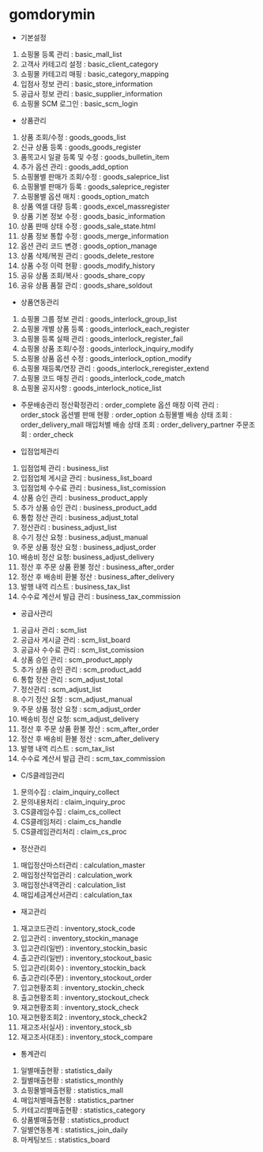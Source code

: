 # gomdorymin

- 기본설정
1. 쇼핑몰 등록 관리 : basic_mall_list
2. 고객사 카테고리 설정 : basic_client_category
3. 쇼핑몰 카테고리 매핑 : basic_category_mapping
4. 입점사 정보 관리 : basic_store_information
5. 공급사 정보 관리 : basic_supplier_information
6. 쇼핑몰 SCM 로그인 : basic_scm_login

- 상품관리
1. 상품 조회/수정 : goods_goods_list
2. 신규 상품 등록 : goods_goods_register
3. 품목고시 일괄 등록 및 수정 : goods_bulletin_item
4. 추가 옵션 관리 : goods_add_option
5. 쇼핑몰별 판매가 조회/수정 : goods_saleprice_list
6. 쇼핑몰별 판매가 등록 : goods_saleprice_register
7. 쇼핑몰별 옵션 매치 : goods_option_match
8. 상품 엑셀 대량 등록 : goods_excel_massregister
9. 상품 기본 정보 수정 : goods_basic_information
10. 상품 판매 상태 수정 : goods_sale_state.html
11. 상품 정보 통합 수정 : goods_merge_information
12. 옵션 관리 코드 변경 : goods_option_manage
13. 상품 삭제/복원 관리 : goods_delete_restore
14. 상품 수정 이력 현황 : goods_modify_history
15. 공유 상품 조회/복사 : goods_share_copy
16. 공유 상품 품절 관리 : goods_share_soldout

- 상품연동관리
1. 쇼핑몰 그룹 정보 관리 : goods_interlock_group_list
2. 쇼핑몰 개별 상품 등록 : goods_interlock_each_register
3. 쇼핑몰 등록 실패 관리 : goods_interlock_register_fail
4. 쇼핑몰 상품 조회/수정 : goods_interlock_inquiry_modify
5. 쇼핑몰 상품 옵션 수정 : goods_interlock_option_modify
6. 쇼핑몰 재등록/연장 관리 : goods_interlock_reregister_extend
7. 쇼핑몰 코드 매칭 관리 : goods_interlock_code_match
8. 쇼핑몰 공지사항 : goods_interlock_notice_list

- 주문배송관리
정산확정관리 : order_complete
옵션 매칭 이력 관리 : order_stock
옵션별 판매 현황 : order_option
쇼핑몰별 배송 상태 조회 : order_delivery_mall
매입처별 배송 상태 조회 : order_delivery_partner
주문조회 : order_check

- 입점업체관리
1. 입점업체 관리 : business_list
2. 입점업체 게시글 관리 : business_list_board
3. 입점업체 수수료 관리 : business_list_comission
4. 상품 승인 관리 : business_product_apply
5. 추가 상품 승인 관리 : business_product_add
6. 통합 정산 관리 : business_adjust_total
7. 정산관리 : business_adjust_list
8. 수기 정산 요청 : business_adjust_manual
9. 주문 상품 정산 요청 : business_adjust_order
10. 배송비 정산 요청: business_adjust_delivery
11. 정산 후 주문 상품 환불 정산 : business_after_order
12. 정산 후 배송비 환불 정산 : business_after_delivery
13. 발행 내역 리스트 : business_tax_list
14. 수수료 계산서 발급 관리 : business_tax_commission

- 공급사관리
1. 공급사 관리 : scm_list
2. 공급사 게시글 관리 : scm_list_board
3. 공급사 수수료 관리 : scm_list_comission
4. 상품 승인 관리 : scm_product_apply
5. 추가 상품 승인 관리 : scm_product_add
7. 통합 정산 관리 : scm_adjust_total
8. 정산관리 : scm_adjust_list
9. 수기 정산 요청 : scm_adjust_manual
10. 주문 상품 정산 요청 : scm_adjust_order
11. 배송비 정산 요청: scm_adjust_delivery
12. 정산 후 주문 상품 환불 정산 : scm_after_order
13. 정산 후 배송비 환불 정산 : scm_after_delivery
14. 발행 내역 리스트 : scm_tax_list
15. 수수료 계산서 발급 관리 : scm_tax_commission

- C/S클레임관리
1. 문의수집 : claim_inquiry_collect
2. 문의내용처리 : claim_inquiry_proc
3. CS클레임수집 : claim_cs_collect
4. CS클레임처리 : claim_cs_handle
5. CS클레임관리처리 : claim_cs_proc

- 정산관리
1. 매입정산마스터관리 : calculation_master
2. 매입정산작업관리 : calculation_work
3. 매입정산내역관리 : calculation_list
4. 매입세금계산서관리 : calculation_tax

- 재고관리
1. 재고코드관리 : inventory_stock_code
2. 입고관리 : inventory_stockin_manage
3. 입고관리(일반) : inventory_stockin_basic
4. 출고관리(일반) : inventory_stockout_basic
5. 입고관리(회수) : inventory_stockin_back
6. 출고관리(주문) : inventory_stockout_order
7. 입고현황조회 : inventory_stockin_check
8. 출고현황조회 : inventory_stockout_check
9. 재고현황조회 : inventory_stock_check
10. 재고현황조회2 : inventory_stock_check2
11. 재고조사(실사) : inventory_stock_sb
12. 재고조사(대조) : inventory_stock_compare

- 통계관리
1. 일별매출현황 : statistics_daily
2. 월별매출현황 : statistics_monthly
3. 쇼핑몰별매출현황 : statistics_mall
4. 매입처별매출현황 : statistics_partner
5. 카테고리별매출현황 : statistics_category
6. 상품별매출현황 : statistics_product
7. 일별연동통계 : statistics_join_daily
8. 마케팅보드 : statistics_board
